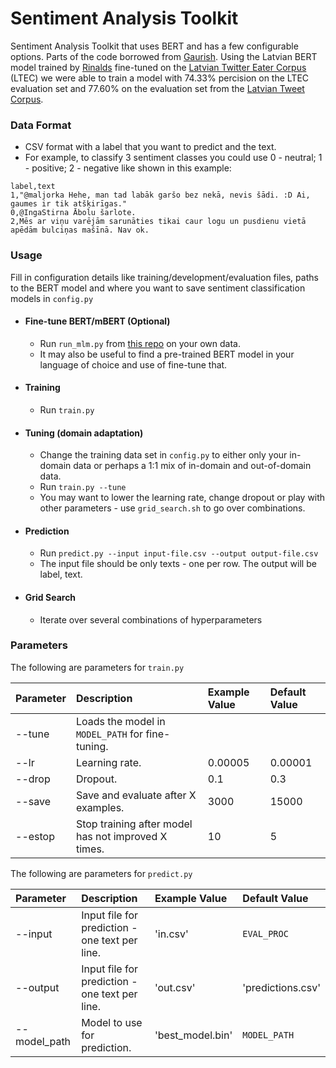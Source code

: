 # Sentiment Analysis Toolkit
Sentiment Analysis Toolkit that uses BERT and has a few configurable options.
Parts of the code borrowed from [Gaurish](https://github.com/thak123/bert-twitter-sentiment).
Using the Latvian BERT model trained by [Rinalds](http://ebooks.iospress.nl/volumearticle/55524) fine-tuned on the [Latvian
Twitter Eater Corpus](https://github.com/Usprogis/Latvian-Twitter-Eater-Corpus) (LTEC) we were able to train a model with 74.33% 
percision on the LTEC evaluation set and 77.60% on the evaluation set from the
[Latvian Tweet Corpus](https://github.com/pmarcis/latvian-tweet-corpus).

### Data Format
- CSV format with a label that you want to predict and the text.
- For example, to classify 3 sentiment classes you could use 0 - neutral; 1 - positive; 2 - negative like shown in this example:
```csv
label,text
1,"@maljorka Hehe, man tad labāk garšo bez nekā, nevis šādi. :D Ai, gaumes ir tik atšķirīgas."
0,@IngaStirna Ābolu šarlote.
2,Mēs ar viņu varējām sarunāties tikai caur logu un pusdienu vietā apēdām bulciņas mašīnā. Nav ok.
```


### Usage
Fill in configuration details like training/development/evaluation files, paths to the BERT model and 
where you want to save sentiment classification models in `config.py`
- #### Fine-tune BERT/mBERT (Optional)
	- Run `run_mlm.py` from [this repo](https://github.com/huggingface/transformers/tree/master/examples/language-modeling)
	on your own data.
	- It may also be useful to find a pre-trained BERT model in your language of choice and use of fine-tune that.

- #### Training
	- Run `train.py`

- #### Tuning (domain adaptation)
	- Change the training data set in `config.py` to either only your in-domain data or perhaps a 1:1 mix of 
	in-domain and out-of-domain data.
	- Run `train.py --tune`
	- You may want to lower the learning rate, change dropout or play with other parameters - 
	use `grid_search.sh` to go over combinations.

- #### Prediction
	- Run `predict.py --input input-file.csv --output output-file.csv`
	- The input file should be only texts - one per row. The output will be label, text.

- #### Grid Search
	- Iterate over several combinations of hyperparameters
	
	
### Parameters
The following are parameters for `train.py`

| Parameter | Description                   					  | Example Value 			 	| Default Value  |
|:----------|:----------------------------------------------------|:----------------------------|:---------------|
| --tune    | Loads the model in `MODEL_PATH` for fine-tuning. 	  |                            	|                |
| --lr      | Learning rate.                                 	  | 0.00005        	            | 0.00001        |
| --drop    | Dropout.                                      	  | 0.1            	            | 0.3            |
| --save    | Save and evaluate after X examples.                 | 3000            	        | 15000          |
| --estop   | Stop training after model has not improved X times. | 10            	            | 5              |

The following are parameters for `predict.py`

| Parameter    | Description                   					  | Example Value 			 	| Default Value     |
|:-------------|:-------------------------------------------------|:----------------------------|:------------------|
| --input      | Input file for prediction - one text per line.   | 'in.csv'                  	| `EVAL_PROC`       |
| --output     | Input file for prediction - one text per line.   | 'out.csv'        	        | 'predictions.csv' |
| --model_path | Model to use for prediction.                     | 'best_model.bin'            | `MODEL_PATH`      |

